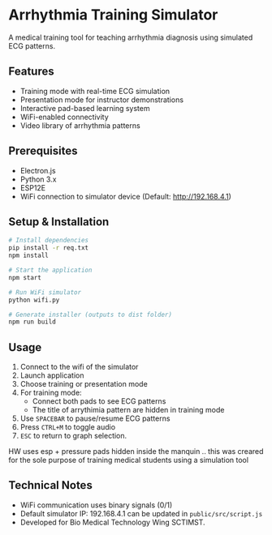 # Arrhythmia Training Simulator

A medical training tool for teaching arrhythmia diagnosis using simulated ECG patterns.

## Features
- Training mode with real-time ECG simulation
- Presentation mode for instructor demonstrations 
- Interactive pad-based learning system
- WiFi-enabled connectivity
- Video library of arrhythmia patterns

## Prerequisites
- Electron.js
- Python 3.x
- ESP12E
- WiFi connection to simulator device (Default: http://192.168.4.1)

## Setup & Installation
```bash
# Install dependencies
pip install -r req.txt
npm install

# Start the application
npm start

# Run WiFi simulator
python wifi.py

# Generate installer (outputs to dist folder)
npm run build
```

## Usage
1. Connect to the wifi of the simulator
2. Launch application
3. Choose training or presentation mode
4. For training mode:
    - Connect both pads to see ECG patterns
    - The title of arrythimia pattern are hidden in training mode
5. Use `SPACEBAR` to pause/resume ECG patterns
6. Press `CTRL+M` to toggle audio
7. `ESC` to return to graph selection.

HW uses esp + pressure pads hidden inside the manquin ..
this was creared for the sole purpose of training medical students using a simulation tool

## Technical Notes
- WiFi communication uses binary signals (0/1)
- Default simulator IP: 192.168.4.1 can be updated in `public/src/script.js`
- Developed for Bio Medical Technology Wing SCTIMST.


